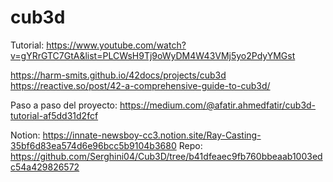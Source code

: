 # cub3d

Tutorial: https://www.youtube.com/watch?v=gYRrGTC7GtA&list=PLCWsH9Tj9oWyDM4W43VMj5yo2PdyYMGst

https://harm-smits.github.io/42docs/projects/cub3d
https://reactive.so/post/42-a-comprehensive-guide-to-cub3d/

Paso a paso del proyecto: https://medium.com/@afatir.ahmedfatir/cub3d-tutorial-af5dd31d2fcf

Notion: https://innate-newsboy-cc3.notion.site/Ray-Casting-35bf6d83ea574d6e96bcc5b9104b3680
Repo: https://github.com/Serghini04/Cub3D/tree/b41dfeaec9fb760bbeaab1003edc54a429826572
